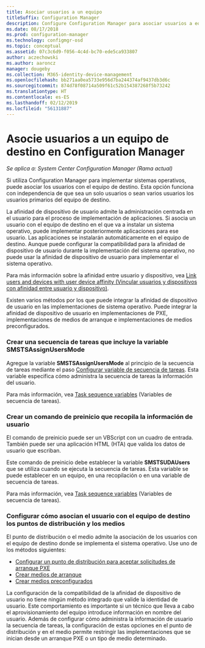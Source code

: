 ```yaml
---
title: Asociar usuarios a un equipo
titleSuffix: Configuration Manager
description: Configure Configuration Manager para asociar usuarios a equipos de destino al implementar sistemas operativos.
ms.date: 08/17/2018
ms.prod: configuration-manager
ms.technology: configmgr-osd
ms.topic: conceptual
ms.assetid: 07c3c6d9-f056-4c4d-bc70-ede5ca933807
author: aczechowski
ms.author: aaroncz
manager: dougeby
ms.collection: M365-identity-device-management
ms.openlocfilehash: bb271aa0ea5733e956d7ba244374af9437db3d6c
ms.sourcegitcommit: 874d78f08714a509f61c52b154387268f5b73242
ms.translationtype: HT
ms.contentlocale: es-ES
ms.lasthandoff: 02/12/2019
ms.locfileid: "56131887"
---
```

# <a name="associate-users-with-a-destination-computer-in-configuration-manager"></a>Asocie usuarios a un equipo de destino en Configuration Manager

*Se aplica a: System Center Configuration Manager (Rama actual)*

 Si utiliza Configuration Manager para implementar sistemas operativos, puede asociar los usuarios con el equipo de destino. Esta opción funciona con independencia de que sea un solo usuarios o sean varios usuarios los usuarios primarios del equipo de destino.  

 La afinidad de dispositivo de usuario admite la administración centrada en el usuario para el proceso de implementación de aplicaciones. Si asocia un usuario con el equipo de destino en el que va a instalar un sistema operativo, puede implementar posteriormente aplicaciones para ese usuario. Las aplicaciones se instalarán automáticamente en el equipo de destino. Aunque puede configurar la compatibilidad para la afinidad de dispositivo de usuario durante la implementación del sistema operativo, no puede usar la afinidad de dispositivo de usuario para implementar el sistema operativo.  

 Para más información sobre la afinidad entre usuario y dispositivo, vea [Link users and devices with user device affinity (Vincular usuarios y dispositivos con afinidad entre usuario y dispositivo)](/sccm/apps/deploy-use/link-users-and-devices-with-user-device-affinity).  

 Existen varios métodos por los que puede integrar la afinidad de dispositivo de usuario en las implementaciones de sistema operativo. Puede integrar la afinidad de dispositivo de usuario en implementaciones de PXE, implementaciones de medios de arranque e implementaciones de medios preconfigurados.  


### <a name="create-a-task-sequence-that-includes-the-smstsassignusersmode-variable"></a>Crear una secuencia de tareas que incluye la variable **SMSTSAssignUsersMode**

 Agregue la variable **SMSTSAssignUsersMode** al principio de la secuencia de tareas mediante el paso [Configurar variable de secuencia de tareas](/sccm/osd/understand/task-sequence-steps#BKMK_SetTaskSequenceVariable). Esta variable especifica cómo administra la secuencia de tareas la información del usuario.

 Para más información, vea [Task sequence variables](/sccm/osd/understand/task-sequence-variables#SMSTSAssignUsersMode) (Variables de secuencia de tareas).


### <a name="create-a-prestart-command-that-gathers-the-user-information"></a>Crear un comando de preinicio que recopila la información de usuario

 El comando de preinicio puede ser un VBScript con un cuadro de entrada. También puede ser una aplicación HTML (HTA) que valida los datos de usuario que escriban. 

 Este comando de preinicio debe establecer la variable **SMSTSUDAUsers** que se utiliza cuando se ejecuta la secuencia de tareas. Esta variable se puede establecer en un equipo, en una recopilación o en una variable de secuencia de tareas.

 Para más información, vea [Task sequence variables](/sccm/osd/understand/task-sequence-variables#SMSTSUDAUsers) (Variables de secuencia de tareas).


### <a name="configure-how-distribution-points-and-media-associate-the-user-with-the-destination-computer"></a>Configurar cómo asocian el usuario con el equipo de destino los puntos de distribución y los medios

 El punto de distribución o el medio admite la asociación de los usuarios con el equipo de destino donde se implementa el sistema operativo. Use uno de los métodos siguientes: 

 - [Configurar un punto de distribución para aceptar solicitudes de arranque PXE](/sccm/osd/get-started/prepare-site-system-roles-for-operating-system-deployments#BKMK_PXEDistributionPoint)  
 - [Crear medios de arranque](/sccm/osd/deploy-use/create-bootable-media)  
 - [Crear medios preconfigurados](/sccm/osd/deploy-use/create-prestaged-media)  


 La configuración de la compatibilidad de la afinidad de dispositivo de usuario no tiene ningún método integrado que valide la identidad de usuario. Este comportamiento es importante si un técnico que lleva a cabo el aprovisionamiento del equipo introduce información en nombre del usuario. Además de configurar cómo administra la información de usuario la secuencia de tareas, la configuración de estas opciones en el punto de distribución y en el medio permite restringir las implementaciones que se inician desde un arranque PXE o un tipo de medio determinado.
